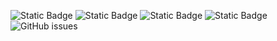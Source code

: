 ![Static Badge](https://img.shields.io/badge/blacklists-60-000000) ![Static Badge](https://img.shields.io/badge/blacklisted-3044595-cc0000) ![Static Badge](https://img.shields.io/badge/whitelisted-2242-00CC00) ![Static Badge](https://img.shields.io/badge/streaming_blacklist-28106-000000) ![GitHub issues](https://img.shields.io/github/issues/fabriziosalmi/blacklists)
